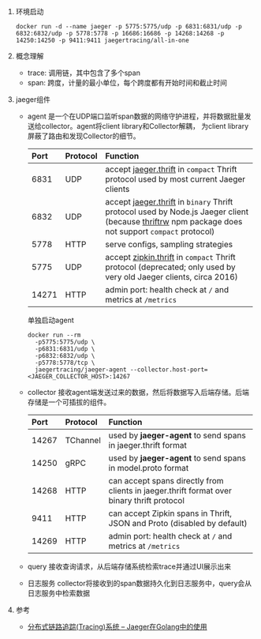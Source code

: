 1. 环境启动
    ```shell
    docker run -d --name jaeger -p 5775:5775/udp -p 6831:6831/udp -p 6832:6832/udp -p 5778:5778 -p 16686:16686 -p 14268:14268 -p 14250:14250 -p 9411:9411 jaegertracing/all-in-one
    ```
   
2. 概念理解
    * trace: 调用链，其中包含了多个span
    * span: 跨度，计量的最小单位，每个跨度都有开始时间和截止时间

3. jaeger组件
    * agent
       是一个在UDP端口监听span数据的网络守护进程，并将数据批量发送给collector。agent将client library和Collector解耦，
       为client library屏蔽了路由和发现Collector的细节。  
       
       | Port  | Protocol | Function                                                     |
       | :---- | :------- | :----------------------------------------------------------- |
       | 6831  | UDP      | accept [jaeger.thrift](https://github.com/jaegertracing/jaeger-idl/blob/master/thrift/jaeger.thrift) in `compact` Thrift protocol used by most current Jaeger clients |
       | 6832  | UDP      | accept [jaeger.thrift](https://github.com/jaegertracing/jaeger-idl/blob/master/thrift/jaeger.thrift) in `binary` Thrift protocol used by Node.js Jaeger client (because [thriftrw](https://www.npmjs.com/package/thriftrw) npm package does not support `compact` protocol) |
       | 5778  | HTTP     | serve configs, sampling strategies                           |
       | 5775  | UDP      | accept [zipkin.thrift](https://github.com/jaegertracing/jaeger-idl/blob/master/thrift/zipkincore.thrift) in `compact` Thrift protocol (deprecated; only used by very old Jaeger clients, circa 2016) |
       | 14271 | HTTP     | admin port: health check at `/` and metrics at `/metrics`    |
       
       单独启动agent
       
       ```shell
       docker run --rm 
         -p5775:5775/udp \
         -p6831:6831/udp \
         -p6832:6832/udp \
         -p5778:5778/tcp \
         jaegertracing/jaeger-agent --collector.host-port=<JAEGER_COLLECTOR_HOST>:14267
       ```
       
    * collector
       接收agent端发送过来的数据，然后将数据写入后端存储。后端存储是一个可插拔的组件。
       
       | Port  | Protocol | Function                                                     |
       | :---- | :------- | :----------------------------------------------------------- |
       | 14267 | TChannel | used by **jaeger-agent** to send spans in jaeger.thrift format |
       | 14250 | gRPC     | used by **jaeger-agent** to send spans in model.proto format |
       | 14268 | HTTP     | can accept spans directly from clients in jaeger.thrift format over binary thrift protocol |
       | 9411  | HTTP     | can accept Zipkin spans in Thrift, JSON and Proto (disabled by default) |
       | 14269 | HTTP     | admin port: health check at `/` and metrics at `/metrics`    |
       
    * query
       接收查询请求，从后端存储系统检索trace并通过UI展示出来
       
    * 日志服务
        collector将接收到的span数据持久化到日志服务中，query会从日志服务中检索数据
    
4. 参考
   
    * [分布式链路追踪(Tracing)系统 – Jaeger在Golang中的使用](https://www.lizenghai.com/archives/6130.html)